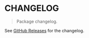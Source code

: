 # CHANGELOG

> Package changelog.

See [GitHub Releases](https://github.com/stdlib-js/random-base-hypergeometric/releases) for the changelog.
